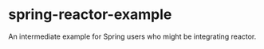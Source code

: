 spring-reactor-example
======================

An intermediate example for Spring users who might be integrating reactor.

